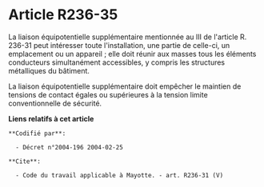 # Article R236-35

La liaison équipotentielle supplémentaire mentionnée au III de l'article R. 236-31 peut intéresser toute l'installation, une
partie de celle-ci, un emplacement ou un appareil ; elle doit réunir aux masses tous les éléments conducteurs simultanément
accessibles, y compris les structures métalliques du bâtiment.

La liaison équipotentielle supplémentaire doit empêcher le maintien de tensions de contact égales ou supérieures à la tension
limite conventionnelle de sécurité.

**Liens relatifs à cet article**

	**Codifié par**:

	  - Décret n°2004-196 2004-02-25

	**Cite**:

	  - Code du travail applicable à Mayotte. - art. R236-31 (V)
